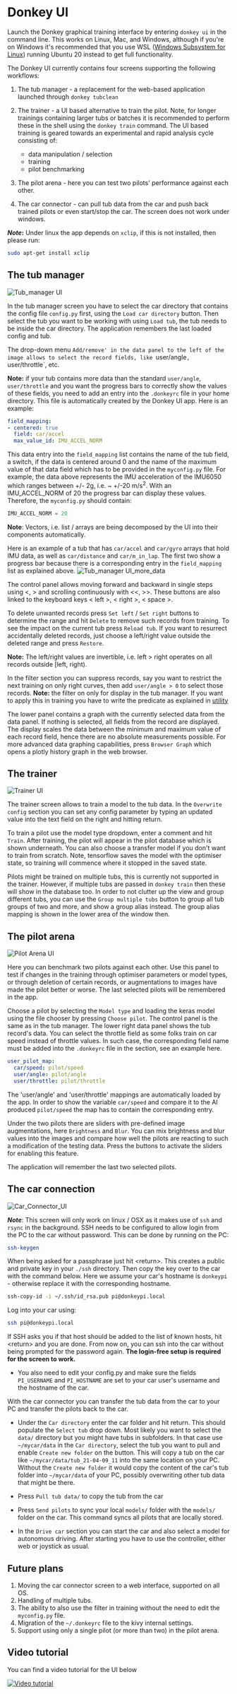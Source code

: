 # Donkey UI

Launch the Donkey graphical training interface by entering `donkey ui` in the command line. This works on Linux, Mac, and Windows, although if you're on Windows it's recommended that you use WSL ([Windows Subsystem for Linux](https://docs.microsoft.com/en-us/windows/wsl/install)) running Ubuntu 20 instead to get full functionality.

The Donkey UI currently contains four screens supporting the following workflows:

1. The tub manager - a replacement for the web-based application launched through `donkey tubclean`
   
1. The trainer - a UI based alternative to train the pilot. Note, for longer trainings containing larger tubs or batches it is recommended to perform these in the shell using the `donkey train` command. The UI based training is geared towards an experimental and rapid analysis cycle consisting of:
     * data manipulation / selection
     * training
     * pilot benchmarking

1. The pilot arena - here you can test two pilots' performance against each other.
1. The car connector - can pull tub data from the car and push back trained pilots or even start/stop the car. The screen does not work under windows.

**_Note_:** Under linux the app depends on `xclip`, if this is not installed, then please run:
```bash
sudo apt-get install xclip
```

## The tub manager
![Tub_manager UI](../assets/ui-tub-manager.png)

In the tub manager screen you have to select the car directory that contains the config file `config.py` first, using the `Load car directory` button. Then select the tub you want to be working with using `Load tub`, the tub needs to be inside the car directory. The application remembers the last loaded config and tub.

The drop-down menu `Add/remove' in the data panel to the left of the image allows to select the record fields, like `user/angle`, `user/throttle`, etc. 

**Note:** if your tub contains more data than the standard `user/angle`, `user/throttle` and you want the progress bars to correctly show the values of these fields, you need to add an entry into the `.donkeyrc` file in your home directory. This file is automatically created by the Donkey UI app. Here is an example:
```yaml
field_mapping:
- centered: true
  field: car/accel
  max_value_id: IMU_ACCEL_NORM
```

This data entry into the `field_mapping` list contains the name of the tub field, a switch, if the data is centered around 0 and the name of the maximum value of that data field which has to be provided in the `myconfig.py` file. For example, the data above represents the IMU acceleration of the IMU6050 which ranges between +/- 2g, i.e. ~ +/-20 m/s<sup>2</sup>. With an IMU_ACCEL_NORM of 20 the progress bar can display these values. Therefore, the `myconfig.py` should contain:
```python
IMU_ACCEL_NORM = 20
```

**Note**: Vectors, i.e. list / arrays are being decomposed by the UI into their components automatically.

Here is an example of a tub that has `car/accel` and `car/gyro` arrays that hold IMU data, as well as `car/distance` and `car/m_in_lap`. The first two show a progress bar because there is a corresponding entry in the `field_mapping` list as explained above.
![Tub_manager UI_more_data](../assets/ui-tub-manager-2.png)

The control panel allows moving forward and backward in single steps using <, > and scrolling continuously with <<, >>. These buttons are also linked to the keyboard keys < left >, < right >, < space >.

To delete unwanted records press `Set left` / `Set right` buttons to determine the range and hit `Delete` to remove such records from training. To see the impact on the current tub press `Reload tub`. If you want to resurrect accidentally deleted records, just choose a left/right value outside the deleted range and press `Restore`.

**Note:** The left/right values are invertible, i.e. left > right operates on all records outside [left, right).

In the filter section you can suppress records, say you want to restrict the next training on only right curves, then add `user/angle > 0` to select those records.
**Note:** the filter on only for display in the tub manager. If you want to apply this in training you have to write the predicate as explained in [utility](../utility/donkey.md)

The lower panel contains a graph with the currently selected data from the data panel. If nothing is selected, all fields from the record are displayed. The display scales the data between the minimum and maximum value of each record field, hence there are no absolute measurements possible. For more advanced data graphing capabilities, press `Browser Graph` which opens a plotly history graph in the web browser.

## The trainer
![Trainer UI](../assets/ui-trainer.png)

The trainer screen allows to train a model to the tub data. In the `Overwrite config` section you can set any config parameter by typing an updated value into the text field on the right and hitting return. 

To train a pilot use the model type dropdown, enter a comment and hit `Train`. After training, the pilot will appear in the pilot database which is shown underneath. You can also choose a transfer model if you don't want to train from scratch. Note, tensorflow saves the model with the optimiser state, so training will commence where it stopped in the saved state.

Pilots might be trained on multiple tubs, this is currently not supported in the trainer. However, if multiple tubs are passed in `donkey train` then these will show in the database too. In order to not clutter up the view and group different tubs, you can use the `Group multiple tubs` button to group all tub groups of two and more, and show a group alias instead. The group alias mapping is shown in the lower area of the window then.

## The pilot arena
![Pilot Arena UI](../assets/ui-pilot-arena.png)

Here you can benchmark two pilots against each other. Use this panel to test if changes in the training through optimiser parameters or model types, or through deletion of certain records, or augmentations to images have made the pilot better or worse. The last selected pilots will be remembered in the app.

Choose a pilot by selecting the `Model type` and loading the keras model using the file chooser by pressing `Choose pilot`. The control panel is the same as in the tub manager. The lower right data panel shows the tub record's data. You can select the throttle field as some folks train on car speed instead of throttle values. In such case, the corresponding field name must be added into the `.donkeyrc` file in the section, see an example here.

```yaml
user_pilot_map:
  car/speed: pilot/speed
  user/angle: pilot/angle
  user/throttle: pilot/throttle
```

The 'user/angle' and 'user/throttle' mappings are automatically loaded by the app. In order to show the variable `car/speed` and compare it to the AI produced `pilot/speed` the map has to contain the corresponding entry.

Under the two pilots there are sliders with pre-defined image augmentations, here `Brightness` and `Blur`. You can mix brightness and blur values into the images and compare how well the pilots are reacting to such a modification of the testing data. Press the buttons to activate the sliders for enabling this feature.

The application will remember the last two selected pilots.

## The car connection
![Car_Connector_UI](../assets/ui-car-connector-1.png)

**_Note_**: This screen will only work on linux / OSX as it makes use of `ssh` and `rsync` in the background. SSH needs to be configured to allow login from the PC to the car without password. This can be done by running on the PC:
```bash
ssh-keygen
```
When being asked for a passphrase just hit &lt;return&gt;. This creates a public and private key in your `./ssh` directory. Then copy the key over to the car with the command below. Here we assume your car's hostname is `donkeypi` - otherwise replace it with the corresponding hostname.
```bash
ssh-copy-id -i ~/.ssh/id_rsa.pub pi@donkeypi.local
```
Log into your car using:
```bash
ssh pi@donkeypi.local
```
If SSH asks you if that host should be added to the list of known hosts, hit &lt;return&gt; and you are done. From now on, you can ssh into the car without being prompted for the password again. **The login-free setup is required for the screen to work.**

* You also need to edit your config.py and make sure the fields `PI_USERNAME` and `PI_HOSTNAME` are set to your car user's username and the hostname of the car.

With the car connector you can transfer the tub data from the car to your PC and transfer the pilots back to the car.

* Under the `Car directory` enter the car folder and hit return. This should populate the `Select tub` drop down. Most likely you want to select the `data/` directory but you might have tubs in subfolders. In that case use `~/mycar/data` in the `Car directory`, select the tub you want to pull and enable `Create new folder` on the button. This will copy a tub on the car like `~/mycar/data/tub_21-04-09_11` into the same location on your PC. Without the `Create new folder` it would copy the content of the car's tub folder into `~/mycar/data` of your PC, possibly overwriting other tub data that might be there.

* Press `Pull tub data/` to copy the tub from the car
* Press `Send pilots` to sync your local `models/` folder with the `models/` folder on the car. This command syncs all pilots that are locally stored.
* In the `Drive car` section you can start the car and also select a model for autonomous driving. After starting you have to use the controller, either web or joystick as usual.



## Future plans
1. Moving the car connector screen to a web interface, supported on all OS.
1. Handling of multiple tubs.
1. The ability to also use the filter in training without the need to edit the `myconfig.py` file.
1. Migration of the `~/.donkeyrc` file to the kivy internal settings.
1. Support using only a single pilot (or more than two) in the pilot arena.

## Video tutorial
You can find a video tutorial for the UI below

[![Video tutorial](https://img.youtube.com/vi/J5-zHNeNebQ/0.jpg
)](https://www.youtube.com/watch?v=J5-zHNeNebQ)


